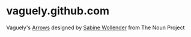 vaguely.github.com
==================

Vaguely's <a href="http://thenounproject.com/noun/arrows/#icon-No19408" target="_blank">Arrows</a> designed by <a href="http://thenounproject.com/wosamo" target="_blank">Sabine Wollender</a> from The Noun Project
